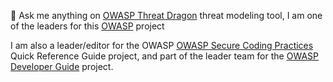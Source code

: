 💬 Ask me anything on [OWASP Threat Dragon](https://owasp.org/www-project-threat-dragon/) threat modeling tool,
I am one of the leaders for this [OWASP](https://owasp.org) project  

I am also a leader/editor for the OWASP [OWASP Secure Coding Practices](https://owasp.org/www-project-secure-coding-practices-quick-reference-guide/) Quick Reference Guide project,
and part of the leader team for the [OWASP Developer Guide](https://github.com/OWASP/www-project-developer-guide) project.

<!--
**jgadsden/jgadsden** is a ✨ _special_ ✨ repository because its `README.md` (this file) appears on your GitHub profile.
-->
